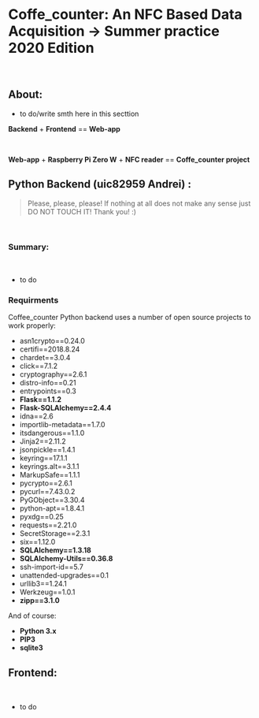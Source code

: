 # Coffe_counter: An NFC Based Data Acquisition -> Summer practice 2020 Edition

<br>

## About:

- to do/write smth here in this secttion

**Backend** + **Frontend** == **Web-app** 

<br>

**Web-app** + **Raspberry Pi Zero W** + **NFC reader** == **Coffe_counter project**

## Python Backend (uic82959 Andrei) :

> Please, please, please! If nothing at all does not make any sense just DO NOT TOUCH IT! Thank you! :)
<br>

### Summary:

<br>

- to do

### Requirments

Coffee_counter Python backend uses a number of open source projects to work properly:

* asn1crypto==0.24.0
* certifi==2018.8.24
* chardet==3.0.4
* click==7.1.2
* cryptography==2.6.1
* distro-info==0.21
* entrypoints==0.3
* **Flask==1.1.2**
* **Flask-SQLAlchemy==2.4.4**
* idna==2.6
* importlib-metadata==1.7.0
* itsdangerous==1.1.0
* Jinja2==2.11.2
* jsonpickle==1.4.1
* keyring==17.1.1
* keyrings.alt==3.1.1
* MarkupSafe==1.1.1
* pycrypto==2.6.1
* pycurl==7.43.0.2
* PyGObject==3.30.4
* python-apt==1.8.4.1
* pyxdg==0.25
* requests==2.21.0
* SecretStorage==2.3.1
* six==1.12.0
* **SQLAlchemy==1.3.18**
* **SQLAlchemy-Utils==0.36.8**
* ssh-import-id==5.7
* unattended-upgrades==0.1
* urllib3==1.24.1
* Werkzeug==1.0.1
* **zipp==3.1.0**

And of course:
* **Python 3.x**
* **PIP3**
* **sqlite3**

## Frontend:

<br>

- to do
